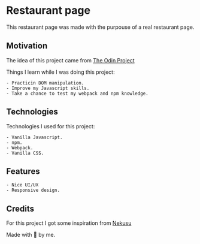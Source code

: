 # Restaurant page

This restaurant page was made with the purpouse of a real restaurant page.

## Motivation

The idea of this project came from [The Odin Project](https://www.theodinproject.com/)

Things I learn while I was doing this project:

```
- Practicin DOM manipulation.
- Improve my Javascript skills.
- Take a chance to test my webpack and npm knowledge.
```

## Technologies

Technologies I used for this project:

```
- Vanilla Javascript.
- npm.
- Webpack.
- Vanilla CSS.
```

## Features

```
- Nice UI/UX
- Responsive design.
```

## Credits

For this project I got some inspiration from [Nekusu](https://github.com/nekusu)

Made with :blue_heart: by me.
